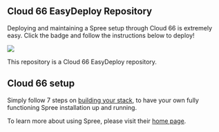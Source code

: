 Cloud 66 EasyDeploy Repository
--------------------------------
Deploying and maintaining a Spree setup through Cloud 66 is extremely easy. 
Click the badge and follow the instructions below to deploy!

<a href="http://www.cloud66.com">
<img src="https://raw.github.com/cloud66-samples/spree-store/master/doc/easy-deploy.png"/>
</a>

This repository is a Cloud 66 EasyDeploy repository.

Cloud 66 setup
-------------------
Simply follow 7 steps on [building your stack](https://www.cloud66.com/help/first_stack), to have your own fully functioning Spree installation up and running. 

To learn more about using Spree, please visit their [home page](http://spreecommerce.com/).
